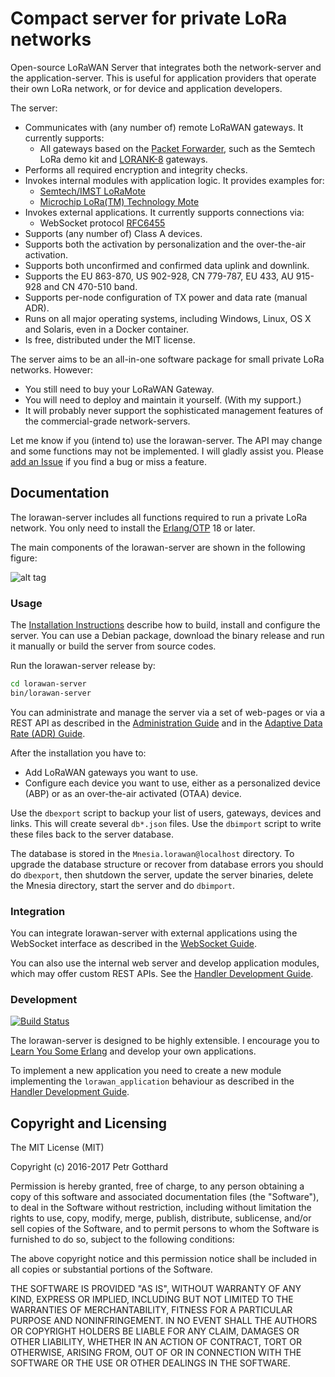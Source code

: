 # Compact server for private LoRa networks

Open-source LoRaWAN Server that integrates both the network-server and the application-server.
This is useful for application providers that operate their own LoRa network,
or for device and application developers.

The server:
 * Communicates with (any number of) remote LoRaWAN gateways. It currently supports:
   * All gateways based on the [Packet Forwarder](https://github.com/Lora-net/packet_forwarder),
     such as the Semtech LoRa demo kit and [LORANK-8](http://webshop.ideetron.nl/LORANK-8) gateways.
 * Performs all required encryption and integrity checks.
 * Invokes internal modules with application logic. It provides examples for:
   * [Semtech/IMST LoRaMote](http://webshop.imst.de/loramote-lora-evaluation-tool.html)
   * [Microchip LoRa(TM) Technology Mote](http://www.microchip.com/Developmenttools/ProductDetails.aspx?PartNO=dm164138)
 * Invokes external applications. It currently supports connections via:
   * WebSocket protocol [RFC6455](https://tools.ietf.org/rfc/rfc6455.txt)
 * Supports (any number of) Class A devices.
 * Supports both the activation by personalization and the over-the-air activation.
 * Supports both unconfirmed and confirmed data uplink and downlink.
 * Supports the EU 863-870, US 902-928, CN 779-787, EU 433, AU 915-928 and CN 470-510 band.
 * Supports per-node configuration of TX power and data rate (manual ADR).
 * Runs on all major operating systems, including Windows, Linux, OS X and Solaris,
   even in a Docker container.
 * Is free, distributed under the MIT license.

The server aims to be an all-in-one software package for small private LoRa networks.
However:
 * You still need to buy your LoRaWAN Gateway.
 * You will need to deploy and maintain it yourself. (With my support.)
 * It will probably never support the sophisticated management features of the
   commercial-grade network-servers.

Let me know if you (intend to) use the lorawan-server. The API may change and some
functions may not be implemented. I will gladly assist you. Please
[add an Issue](https://github.com/gotthardp/lorawan-server/issues/new)
if you find a bug or miss a feature.


## Documentation

The lorawan-server includes all functions required to run a private LoRa network.
You only need to install the [Erlang/OTP](http://www.erlang.org) 18 or later.

The main components of the lorawan-server are shown in the following figure:

![alt tag](https://raw.githubusercontent.com/gotthardp/lorawan-server/master/doc/images/server-architecture.png)

### Usage

The [Installation Instructions](doc/Installation.md) describe how to build,
install and configure the server. You can use a Debian package, download the binary
release and run it manually or build the server from source codes.

Run the lorawan-server release by:
```bash
cd lorawan-server
bin/lorawan-server
```

You can administrate and manage the server via a set of web-pages or via a REST API
as described in the [Administration Guide](doc/Administration.md) and in the
[Adaptive Data Rate (ADR) Guide](doc/ADR.md).

After the installation you have to:
 * Add LoRaWAN gateways you want to use.
 * Configure each device you want to use, either as a personalized device (ABP) or
   as an over-the-air activated (OTAA) device.

Use the `dbexport` script to backup your list of users, gateways, devices and links.
This will create several `db*.json` files. Use the `dbimport` script to write these
files back to the server database.

The database is stored in the `Mnesia.lorawan@localhost` directory. To upgrade
the database structure or recover from database errors you should do `dbexport`,
then shutdown the server, update the server binaries, delete the Mnesia directory,
start the server and do `dbimport`.

### Integration

You can integrate lorawan-server with external applications using the WebSocket
interface as described in the [WebSocket Guide](doc/WebSockets.md).

You can also use the internal web server and develop application modules, which
may offer custom REST APIs. See the [Handler Development Guide](doc/Handlers.md).

### Development
[![Build Status](https://travis-ci.org/gotthardp/lorawan-server.svg?branch=master)](https://travis-ci.org/gotthardp/lorawan-server)

The lorawan-server is designed to be highly extensible. I encourage you to
[Learn You Some Erlang](http://learnyousomeerlang.com/introduction) and develop
your own applications.

To implement a new application you need to create a new module implementing the
`lorawan_application` behaviour as described in the [Handler Development Guide](doc/Handlers.md).


## Copyright and Licensing

The MIT License (MIT)

Copyright (c) 2016-2017 Petr Gotthard

Permission is hereby granted, free of charge, to any person obtaining a copy
of this software and associated documentation files (the "Software"), to deal
in the Software without restriction, including without limitation the rights
to use, copy, modify, merge, publish, distribute, sublicense, and/or sell
copies of the Software, and to permit persons to whom the Software is
furnished to do so, subject to the following conditions:

The above copyright notice and this permission notice shall be included in all
copies or substantial portions of the Software.

THE SOFTWARE IS PROVIDED "AS IS", WITHOUT WARRANTY OF ANY KIND, EXPRESS OR
IMPLIED, INCLUDING BUT NOT LIMITED TO THE WARRANTIES OF MERCHANTABILITY,
FITNESS FOR A PARTICULAR PURPOSE AND NONINFRINGEMENT. IN NO EVENT SHALL THE
AUTHORS OR COPYRIGHT HOLDERS BE LIABLE FOR ANY CLAIM, DAMAGES OR OTHER
LIABILITY, WHETHER IN AN ACTION OF CONTRACT, TORT OR OTHERWISE, ARISING FROM,
OUT OF OR IN CONNECTION WITH THE SOFTWARE OR THE USE OR OTHER DEALINGS IN THE
SOFTWARE.
